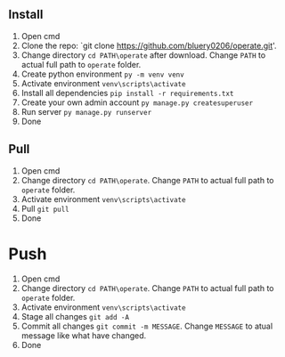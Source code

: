 ## Install
1. Open cmd
2. Clone the repo: `git clone https://github.com/bluery0206/operate.git'.
3. Change directory `cd PATH\operate` after download. Change `PATH` to actual full path to `operate` folder.
4. Create python environment `py -m venv venv`
5. Activate environment `venv\scripts\activate`
6. Install all dependencies `pip install -r requirements.txt`
7. Create your own admin account `py manage.py createsuperuser`
8. Run server `py manage.py runserver`
9. Done

## Pull
1. Open cmd
2. Change directory `cd PATH\operate`. Change `PATH` to actual full path to `operate` folder.
3. Activate environment `venv\scripts\activate`
4. Pull `git pull`
5. Done

# Push
1. Open cmd
2. Change directory `cd PATH\operate`. Change `PATH` to actual full path to `operate` folder.
3. Activate environment `venv\scripts\activate`
4. Stage all changes `git add -A`
5. Commit all changes `git commit -m MESSAGE`. Change `MESSAGE` to atual message like what have changed.
6. Done
